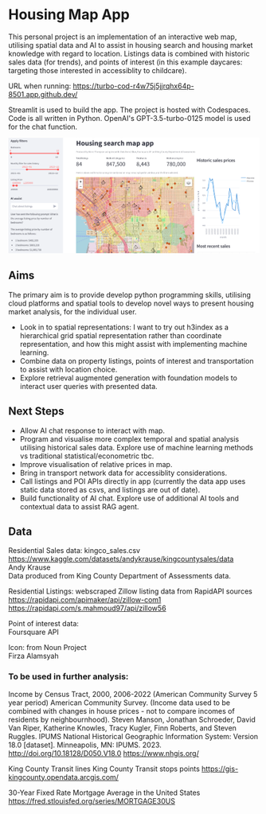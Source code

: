 # Housing Map App
This personal project is an implementation of an interactive web map, utilising spatial data and AI to assist in housing search and housing market knowledge with regard to location.
Listings data is combined with historic sales data (for trends), and points of interest (in this example daycares: targeting those interested in accessiblity to childcare).

URL when running: https://turbo-cod-r4w75j5jjrqhx64p-8501.app.github.dev/ 

Streamlit is used to build the app. The project is hosted with Codespaces. Code is all written in Python. OpenAI's GPT-3.5-turbo-0125 model is used for the chat function.

![screenshot of the app](streamlit_app.png "App screenshot")
## Aims
The primary aim is to provide develop python programming skills, utilising cloud platforms and spatial tools to develop novel ways to present housing market analysis, for the individual user.
* Look in to spatial representations: I want to try out h3index as a hierarchical grid spatial representation rather than coordinate representation, and how this might assist with implementing machine learning.
* Combine data on property listings, points of interest and transportation to assist with location choice.
* Explore retrieval augmented generation with foundation models to interact user queries with presented data.
  
## Next Steps
* Allow AI chat response to interact with map.
* Program and visualise more complex temporal and spatial analysis utilising historical sales data. Explore use of machine learning methods vs traditional statistical/econometric tbc.
* Improve visualisation of relative prices in map.
* Bring in transport network data for accessiblity considerations.
* Call listings and POI APIs directly in app (currently the data app uses static data stored as csvs, and listings are out of date).
* Build functionality of AI chat. Explore use of additional AI tools and contextual data to assist RAG agent.

## Data
Residential Sales data: kingco_sales.csv\
https://www.kaggle.com/datasets/andykrause/kingcountysales/data \
Andy Krause\
Data produced from King County Department of Assessments data.

Residential Listings: webscraped Zillow listing data from RapidAPI sources\
https://rapidapi.com/apimaker/api/zillow-com1 \
https://rapidapi.com/s.mahmoud97/api/zillow56

Point of interest data:\
Foursquare API

Icon: from Noun Project\
Firza Alamsyah

### To be used in further analysis:
Income by Census Tract, 2000, 2006-2022 (American Community Survey 5 year period) American Community Survey.
(Income data used to be combined with changes in house prices - not to compare incomes of residents by neighbournhood).
Steven Manson, Jonathan Schroeder, David Van Riper, Katherine Knowles, Tracy Kugler, Finn Roberts, and Steven Ruggles. IPUMS National Historical Geographic Information System: Version 18.0 [dataset]. Minneapolis, MN: IPUMS. 2023. http://doi.org/10.18128/D050.V18.0
https://www.nhgis.org/

King County Transit lines
King County Transit stops points
https://gis-kingcounty.opendata.arcgis.com/

30-Year Fixed Rate Mortgage Average in the United States
https://fred.stlouisfed.org/series/MORTGAGE30US

